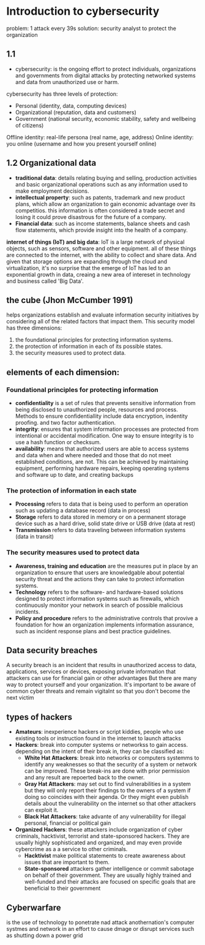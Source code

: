 # Introduction to cybersecurity

problem: 1 attack every 39s
solution: security analyst to protect the organization

## 1.1

- cybersecurity: is the ongoing effort to protect individuals, organizations and governments from digital attacks by protecting networked systems and data from unauthorized use or harm.

cybersecurity has three levels of protection: 
 
- Personal (identity, data, computing devices) 
- Organizational (reputation, data and customers)
- Government (national security, economic stability, safety and wellbeing of citizens)

Offline identity: real-life persona (real name, age, address)
Online identity: you online (username and how you present yourself online)

## 1.2 Organizational data

- **traditional data**: details relating buying and selling, production activities and basic organizational operations such as any information used to make employment decisions.
- **intellectual property**: such as patents, trademark and new product plans, which allow an organization to gain economic advantage over its competitios. this information is often considered a trade secret and losing it could prove disastrous for the future of a company.
- **Financial data**: such as income statements, balance sheets and cash flow statements, which provide insight into the health of a company.

**internet of things (IoT) and big data**: IoT is a large network of physical objects, such as sensors, software and other equipment. all of these things are connected to the internet, with the ability to collect and share data. And given that storage options are expanding through the cloud and virtualization, it's no surprise that the emerge of IoT has led to an exponential growth in data, creaing a new area of intereset in technology and business called 'Big Data'.

## the cube (Jhon McCumber 1991)

helps organizations establish and evaluate information security initiatives by considering all of the related factors that impact them. This security model has three dimensions:

1. the foundational principles for protecting information systems.
2. the protection of information in each of its possible states.
3. the security measures used to protect data.

## elements of each dimension:

### Foundational principles for protecting information
- **confidentiality** is a set of rules that prevents sensitive information from being disclosed to unauthorized people, resources and process. Methods to ensure confidentiallity include data encryption, indentity proofing. and two factor authentication.
- **integrity**: ensures that system information processes are protected from intentional or accidental modification. One way to ensure integrity is to use a hash function or checksum.
- **availability**: means that authorized users are able to access systems and data when and where needed and those that do not meet established conditions, are not. This can be achieved by maintaining equipment, performing hardware repairs, keeping operating systems and software up to date, and creating backups

### The protection of information in each state
- **Processing** refers to data that is being used to perform an operation such as updating a database record (data in process)
- **Storage** refers to data stored in memory or on a permanent storage device such as a hard drive, solid state drive or USB drive (data at rest)
- **Transmission** refers to data traveling between information systems (data in transit)

### The security measures used to protect data
- **Awareness, training and education** are the measures put in place by an organization to ensure that users are knowledgable about potential security threat and the actions they can take to protect information systems.
- **Technology** refers to the software- and hardware-based solutions designed to protect information systems such as firewalls, which continuously monitor your network in search of possible malicious incidents.
- **Policy and procedure** refers to the administrative controls that provive a foundation for how an organization implements information assurance, such as incident response plans and best practice guidelines.

## Data security breaches

A security breach is an incident that results in unauthorized  access to data, applications, services or devices, exposing private information that attackers can use for financial gain or other advantages
But there are many way to protect yourself and your organization. It's important to be aware of common cyber threats and remain vigitalnt so that you don't become the next victim

## types of hackers
- **Amateurs**: inexperience hackers or script kiddies, people who use existing tools or instruction found in the internet to launch attacks
- **Hackers**: break into computer systems or networkss to gain access. depending on the intent of their break in, they can be classified as:
  - **White Hat Attackers**: break into networks or computers systemms to identify any weaknesses so that the security of a system or network can be improved. These break-ins are done with prior permission and any result are repoerted back to the owner.
  - **Gray Hat Attackers**: may set out to find vulnerabilities in a system but they will only report their findings to the owners of a system if doing so coincides with their agenda. Or they might even publish details about the vulnerability on the internet so that other attackers can exploit it.
  - **Black Hat Attackers**: take advante of any vulnerability for illegal personal, financial or political gain
- **Organized Hackers**: these attackers include organization of cyber criminals, hacktivist, terrorist and state-sponsored hackers. They are usually highly sophisticated and organized, and may even provide cybercrime as a a service to other criminals.
  - **Hacktivist** make political statements to create awareness about issues that are important to them.
  - **State-sponsored** attackers gather intelligence or commit sabotage on behalf of their government. They are usually highly trained and well-funded and their attacks are focused on specific goals that are beneficial to their government

## Cyberwarfare
is the use of technology to ponetrate nad attack anothernation's computer systmes and network in an effort to cause dmage or disrupt services such as shutting down a power grid
